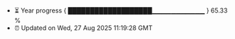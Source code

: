 - ⏳ Year progress { ███████████████████▁▁▁▁▁▁▁▁▁▁▁ } 65.33 %
- ⏰ Updated on Wed, 27 Aug 2025 11:19:28 GMT

